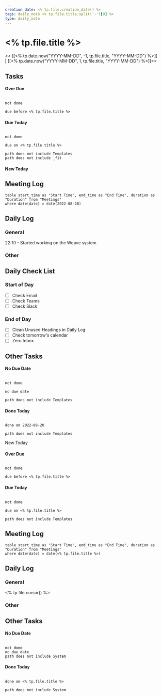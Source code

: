 ```yaml
---
creation date: <% tp.file.creation_date() %>
tags: daily_note <% tp.file.title.split('-')[0] %>
type: daily_note
---
```

# <% tp.file.title %>
<< [[<% tp.date.now("YYYY-MM-DD", -1, tp.file.title, "YYYY-MM-DD") %>]] | [[<% tp.date.now("YYYY-MM-DD", 1, tp.file.title, "YYYY-MM-DD") %>]]>>


## Tasks

#### Over Due
```tasks

not done

due before <% tp.file.title %>

```

#### Due Today
```tasks

not done

due on <% tp.file.title %>

path does not include Templates
path does not include _fit

```

#### New Today



## Meeting Log

```dataview
table start_time as "Start Time", end_time as "End Time", duration as "Duration" from "Meetings"
where date(date) = date(2022-08-20)
```
## Daily Log

### General

22:10 - Started working on the Weave system.

### Other

## Daily Check List

### Start of Day
- [ ] Check Email
- [ ] Check Teams
- [ ] Check Slack

### End of Day
- [ ] Clean Unused Headings in Daily Log
- [ ] Check tomorrow's calendar
- [ ] Zero Inbox

## Other Tasks

#### No Due Date
```tasks

not done

no due date

path does not include Templates

```

#### Done Today

```tasks

done on 2022-08-20

path does not include Templates

```













New Today
 

#### Over Due
```tasks

not done

due before <% tp.file.title %>

```

#### Due Today
```tasks

not done

due on <% tp.file.title %>

path does not include Templates

```





## Meeting Log

```dataview
table start_time as "Start Time", end_time as "End Time", duration as "Duration" from "Meetings"
where date(date) = date(<% tp.file.title %>)
```
## Daily Log

### General

<% tp.file.cursor() %>

### Other




## Other Tasks

#### No Due Date
```tasks

not done
no due date
path does not include System

```

#### Done Today

```tasks

done on <% tp.file.title %>

path does not include System

```
